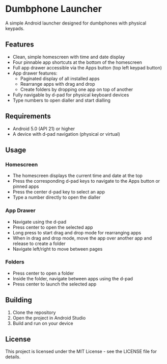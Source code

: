 # Dumbphone Launcher

A simple Android launcher designed for dumbphones with physical keypads.

## Features

- Clean, simple homescreen with time and date display
- Four pinnable app shortcuts at the bottom of the homescreen
- Full app drawer accessible via the Apps button (top left keypad button)
- App drawer features:
  - Paginated display of all installed apps
  - Rearrange apps with drag and drop
  - Create folders by dropping one app on top of another
- Fully navigable by d-pad for physical keyboard devices
- Type numbers to open dialler and start dialling

## Requirements

- Android 5.0 (API 21) or higher
- A device with d-pad navigation (physical or virtual)

## Usage

### Homescreen

- The homescreen displays the current time and date at the top
- Press the corresponding d-pad keys to navigate to the Apps button or pinned apps
- Press the center d-pad key to select an app
- Type a number directly to open the dialler

### App Drawer

- Navigate using the d-pad
- Press center to open the selected app
- Long press to start drag and drop mode for rearranging apps
- When in drag and drop mode, move the app over another app and release to create a folder
- Navigate left/right to move between pages

### Folders

- Press center to open a folder
- Inside the folder, navigate between apps using the d-pad
- Press center to launch the selected app

## Building

1. Clone the repository
2. Open the project in Android Studio
3. Build and run on your device

## License

This project is licensed under the MIT License - see the LICENSE file for details. 